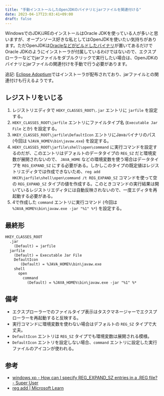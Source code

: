 ```yaml
---
title: "手動インストールしたOpenJDKのバイナリとjarファイルを関連付ける"
date: 2023-04-17T23:03:41+09:00
draft: false
---
```


WindowsでのJDK/JREのインストールはOracle JDKを使っている人が多いと思いますが、オープンソース好きな私としてはOpenJDKを使いたい気持ちがあります。ただOpenJDKは[Oracleなどがビルドしたバイナリ](https://jdk.java.net/)が置いてあるだけでOracle JDKのようにインストーラが付属しているわけではないので、エクスプローラーなどでjarファイルをダブルクリックで実行したい場合は、OpenJDKのバイナリとjarファイルの関連付けを手動で行う必要があります。

追記: [Eclipse Adoptium](https://adoptium.net/)ではインストーラが配布されており、jarファイルとの関連付けも行えるようです。

<!--more-->

## レジストリをいじる

1. レジストリエディタで `HEKY_CLASSES_ROOT\.jar` エントリに `jarfile` を設定する。
2. `HEKY_CLASSES_ROOT\jarfile` エントリにファイルタイプ名 (`Executable Jar File` とか) を設定する。
3. `HKEY_CLASSES_ROOT\jarfile\DefaultIcon` エントリにJavaバイナリのパス (今回は `%JAVA_HOME%\bin\javaw.exe`) を設定する。
4. `HEKY_CLASSES_ROOT\jarfile\shell\open\command` に実行コマンドを設定するのだが、このエントリはデフォルトのデータタイプの `REG_SZ` だと環境変数が展開されないので、 `JAVA_HOME` などの環境変数を使う場合はデータタイプを `REG_EXPAND_SZ` にする必要がある。しかしこのタイプの既定値はレジストリエディタでは作成できないため、`reg add HKCR\jarfile\shell\open\command /t REG_EXPAND_SZ` コマンドを使って空の `REG_EXPAND_SZ` タイプの値を作成する。このときコマンドの実行結果は開いているレジストリエディタには自動反映されないので、一度エディタを再起動する必要がある。
5. 4で作成した `command` エントリに実行コマンド (今回は `%JAVA_HOME%\bin\javaw.exe -jar "%1" %*`) を設定する。

## 最終形

``` txt
HKEY_CLASSES_ROOT
  .jar
    (Default) = jarfile
  jarfile
    (Default) = Executable Jar File
    DefaultIcon
       (Default) = %JAVA_HOME%\bin\javaw.exe
    shell
      open
        command
          (Default) = %JAVA_HOME%\bin\javaw.exe -jar "%1" %*
```

## 備考

- エクスプローラーでのファイルタイプ表示はタスクマネージャーでエクスプローラーを再起動すると反映する。
- 実行コマンドに環境変数を使わない場合はデフォルトの `REG_SZ` タイプで大丈夫。
- `DefaultIcon` エントリは `REG_SZ` タイプでも環境変数は展開される模様。
- `DefaultIcon` エントリを設定しない場合、`command` エントリに設定した実行ファイルのアイコンが使われる。

## 参考

- [windows xp - How can I specify REG_EXPAND_SZ entries in a .REG file? - Super User](https://superuser.com/questions/251794/how-can-i-specify-reg-expand-sz-entries-in-a-reg-file)
- [reg add | Microsoft Learn](https://learn.microsoft.com/en-us/windows-server/administration/windows-commands/reg-add)
